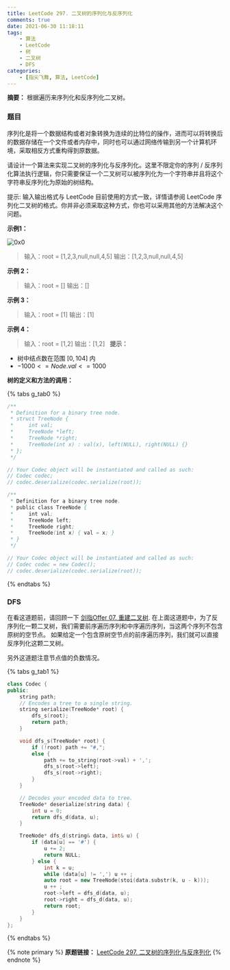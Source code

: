 ```yaml
---
title: LeetCode 297. 二叉树的序列化与反序列化
comments: true
date: 2021-06-30 11:18:11
tags:
    - 算法
    - LeetCode
    - 树
    - 二叉树
    - DFS
categories:
    - [指尖飞舞, 算法, LeetCode]
---
```

__摘要：__
根据遍历来序列化和反序列化二叉树。
<!-- more -->

### 题目

序列化是将一个数据结构或者对象转换为连续的比特位的操作，进而可以将转换后的数据存储在一个文件或者内存中，同时也可以通过网络传输到另一个计算机环境，采取相反方式重构得到原数据。

请设计一个算法来实现二叉树的序列化与反序列化。这里不限定你的序列 / 反序列化算法执行逻辑，你只需要保证一个二叉树可以被序列化为一个字符串并且将这个字符串反序列化为原始的树结构。

提示: 输入输出格式与 LeetCode 目前使用的方式一致，详情请参阅 LeetCode 序列化二叉树的格式。你并非必须采取这种方式，你也可以采用其他的方法解决这个问题。

__示例1：__

![0x0](0.jpg)

> 输入：root = [1,2,3,null,null,4,5]
输出：[1,2,3,null,null,4,5]

__示例 2：__

> 输入：root = []
输出：[]

__示例 3：__

> 输入：root = [1]
输出：[1]

__示例 4：__

> 输入：root = [1,2]
输出：[1,2]
 
__提示：__

+ 树中结点数在范围 $[0, 104]$ 内
+ $-1000 <= Node.val <= 1000$

__树的定义和方法的调用：__

{% tabs g_tab0 %}
<!-- tab C++ -->
```c++
/**
 * Definition for a binary tree node.
 * struct TreeNode {
 *     int val;
 *     TreeNode *left;
 *     TreeNode *right;
 *     TreeNode(int x) : val(x), left(NULL), right(NULL) {}
 * };
 */
```
```c++
// Your Codec object will be instantiated and called as such:
// Codec codec;
// codec.deserialize(codec.serialize(root));
```
<!-- endtab -->

<!-- tab Java -->
```java
/**
 * Definition for a binary tree node.
 * public class TreeNode {
 *     int val;
 *     TreeNode left;
 *     TreeNode right;
 *     TreeNode(int x) { val = x; }
 * }
 */
```
```java
// Your Codec object will be instantiated and called as such:
// Codec codec = new Codec();
// codec.deserialize(codec.serialize(root));
```
<!-- endtab -->
{% endtabs %}

### DFS

在看这道题前，请回顾一下 [剑指Offer 07. 重建二叉树](https://eetoa.github.io/2021/02/23/剑指Offer-07-重建二叉树/).
在上面这道题中，为了反序列化一颗二叉树，我们需要前序遍历序列和中序遍历序列，当这两个序列不包含原树的空节点。
如果给定一个包含原树空节点的前序遍历序列，我们就可以直接反序列化这颗二叉树。

另外这道题注意节点值的负数情况。

{% tabs g_tab1 %}
<!-- tab C++ -->
```c++
class Codec {
public:
    string path;
    // Encodes a tree to a single string.
    string serialize(TreeNode* root) {
        dfs_s(root);
        return path;
    }

    void dfs_s(TreeNode* root) {
        if (!root) path += "#,";
        else {
            path += to_string(root->val) + ',';
            dfs_s(root->left);
            dfs_s(root->right);
        }
    }

    // Decodes your encoded data to tree.
    TreeNode* deserialize(string data) {
        int u = 0;
        return dfs_d(data, u);
    }

    TreeNode* dfs_d(string& data, int& u) {
        if (data[u] == '#') {
            u += 2;
            return NULL;
        } else {
            int k = u;
            while (data[u] != ',') u ++ ;
            auto root = new TreeNode(stoi(data.substr(k, u - k)));
            u ++ ;
            root->left = dfs_d(data, u);
            root->right = dfs_d(data, u);
            return root;
        }
    }
};
```
<!-- endtab -->
{% endtabs %}

{% note primary %}
__原题链接：__ [LeetCode 297. 二叉树的序列化与反序列化](https://leetcode-cn.com/problems/serialize-and-deserialize-binary-tree/submissions/)
{% endnote %}